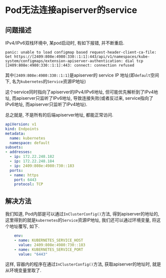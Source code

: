 # Pod无法连接apiserver的service

## 问题描述

IPv4/IPv6双栈环境中, 某pod启动时, 有如下报错, 并不断重启.

```
panic: unable to load configmap based request-header-client-ca-file: Get https://[2409:808e:4980:330::1:1]:443/api/v1/namespaces/kube-system/configmaps/extension-apiserver-authentication: dial tcp [2409:808e:4980:330::1:1]:443: connect: connection refused
```

其中`[2409:808e:4980:330::1:1]`是apiserver的 service IP 地址(即`default`空间下, 名为`kubernetes`的`Service`资源IP地址)

这个service同时指向了apiserver的IPv4/IPv6地址, 但可能优先解析到了IPv4地址, 而apiserver只监听了IPv6地址, 导致连接失败(或者反过来, service指向了IPv6地址, 而apiserver只监听了IPv4地址).

总之就是, 不是所有的后端apiserver地址, 都能正常访问.

```yaml
apiVersion: v1
kind: Endpoints
metadata:
  name: kubernetes
  namespace: default
subsets:
- addresses:
  - ip: 172.22.248.182
  - ip: 172.22.248.184
  - ip: 2409:808e:4980:730::183
  ports:
  - name: https
    port: 6443
    protocol: TCP
```

## 解决方法

我们知道, Pod内部是可以通过`InClusterConfig()`方法, 得到apiserver的地址的, 这里得到的就是`kubernetes`的`Service`资源IP地址, 我们还可以通过环境变量, 将这个地址覆写, 如下.

```yaml
    env:
    - name: KUBERNETES_SERVICE_HOST
      value: 2409:808e:4980:730::183
    - name: KUBERNETES_SERVICE_PORT
      value: "6443"
```

这样, 容器内的程序在通过`InClusterConfig()`方法, 获取apiserver的地址时, 就是从环境变量里取了.
